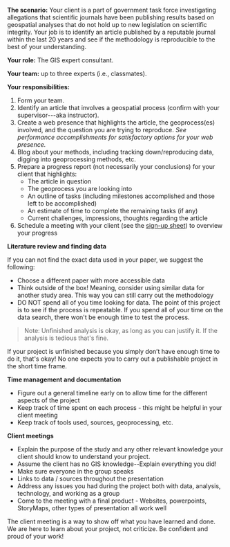 **The scenario:** Your client is a part of government task force investigating allegations that scientific journals have been publishing results based on geospatial analyses that do not hold up to new legislation on scientific integrity. Your job is to identify an article published by a reputable journal within the last 20 years and see if the methodology is reproducible to the best of your understanding.

**Your role:** The GIS expert consultant.

**Your team:** up to three experts (i.e., classmates).

**Your responsibilities:**

1. Form your team.
2. Identify an article that involves a geospatial process (confirm with your supervisor---aka instructor).
3. Create a web presence that highlights the article, the geoprocess(es) involved, and the question you are trying to reproduce.
    *See performance accomplishments for satisfactory options for your web presence.*
4. Blog about your methods, including tracking down/reproducing data, digging into geoprocessing methods, etc.
5. Prepare a progress report (not necessarily your conclusions) for your client that highlights:
    - The article in question
    - The geoprocess you are looking into
    - An outline of tasks (including milestones accomplished and those left to be accomplished)
    - An estimate of time to complete the remaining tasks (if any)
    - Current challenges, impressions, thoughts regarding the article
6. Schedule a meeting with your client (see the [sign-up sheet](https://docs.google.com/spreadsheets/d/18rArUjK1Yq-Td0zPV9sLlIH4h9k0C4euAnDD3ljlhhI/edit?usp=sharing)) to overview your progress

**Literature review and finding data**

If you can not find the exact data used in your paper, we suggest the following:

* Choose a different paper with more accessible data
* Think outside of the box! Meaning, consider using similar data for another study area. This way you can still carry out the methodology 
* DO NOT spend all of you time looking for data. The point of this project is to see if the process is repeatable. If you spend all of your time on the data search, there won't be enough time to test the process.

> Note: Unfinished analysis is okay, as long as you can justify it. 
> If the analysis is tedious that's fine. 

If your project is unfinished because you simply don’t have enough time to do it, that's okay! 
No one expects you to carry out a publishable project in the short time frame.

**Time management and documentation**

* Figure out a general timeline early on to allow time for the different aspects of the project
* Keep track of time spent on each process - this might be helpful in your client meeting
* Keep track of tools used, sources, geoprocessing, etc.

**Client meetings**

* Explain the purpose of the study and any other relevant knowledge your client should know to understand your project.
* Assume the client has no GIS knowledge--Explain everything you did!
* Make sure everyone in the group speaks
* Links to data / sources throughout the presentation
* Address any issues you had during the project both with data, analysis, technology, and working as a group
* Come to the meeting with a final product - Websites, powerpoints, StoryMaps, other types of presentation all work well

The client meeting is a way to show off what you have learned and done. 
We are here to learn about your project, not criticize. 
Be confident and proud of your work!
